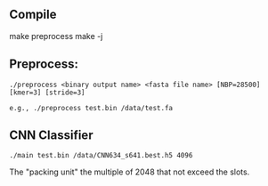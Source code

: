 ## Compile

make preprocess
make -j


## Preprocess:

```
./preprocess <binary output name> <fasta file name> [NBP=28500] [kmer=3] [stride=3]

e.g., ./preprocess test.bin /data/test.fa
```


## CNN Classifier

```
./main test.bin /data/CNN634_s641.best.h5 4096
```
The "packing unit" the multiple of 2048 that not exceed the slots.
